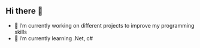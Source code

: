 ## Hi there 👋



- 🔭 I’m currently working on different projects to improve my programming skills
- 🌱 I’m currently learning .Net, c#



